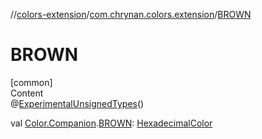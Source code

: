 //[colors-extension](../../index.md)/[com.chrynan.colors.extension](index.md)/[BROWN](-b-r-o-w-n.md)



# BROWN  
[common]  
Content  
@[ExperimentalUnsignedTypes](https://kotlinlang.org/api/latest/jvm/stdlib/kotlin/-experimental-unsigned-types/index.html)()  
  
val [Color.Companion](../../../colors-core/colors-core/com.chrynan.colors/-color/-companion/index.md).[BROWN](-b-r-o-w-n.md): [HexadecimalColor](../../../colors-core/colors-core/com.chrynan.colors/-hexadecimal-color/index.md)  



